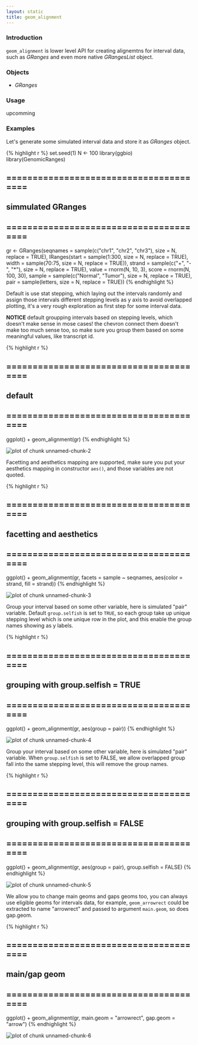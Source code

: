 ```yaml
---
layout: static
title: geom_alignment
---
```





### Introduction
`geom_alignment` is lower level API for creating alignemtns for interval data,
such as *GRanges*  and even more native *GRangesList* object. 

### Objects
  * *GRanges*
  
### Usage
  upcomming
  
### Examples

Let's generate some simulated interval data and store it as *GRanges* object.



{% highlight r %}
set.seed(1)
N <- 100
library(ggbio)
library(GenomicRanges)
## =======================================
##  simmulated GRanges
## =======================================
gr <- GRanges(seqnames = sample(c("chr1", "chr2", 
    "chr3"), size = N, replace = TRUE), IRanges(start = sample(1:300, 
    size = N, replace = TRUE), width = sample(70:75, size = N, 
    replace = TRUE)), strand = sample(c("+", "-", "*"), size = N, 
    replace = TRUE), value = rnorm(N, 10, 3), score = rnorm(N, 
    100, 30), sample = sample(c("Normal", "Tumor"), size = N, 
    replace = TRUE), pair = sample(letters, size = N, replace = TRUE))
{% endhighlight %}




Default is use stat stepping, which laying out the intervals randomly and assign
those intervals different stepping levels as y axis to avoid overlapped
plotting, it's a very rough exploration as first step for some interval data.

**NOTICE** default groupping intervals based on stepping levels, which doesn't
  make sense in mose cases! the chevron connect them doesn't make too much sense
  too, so make sure you group them based on some meaningful values, like
  transcript id.



{% highlight r %}
## =======================================
##  default
## =======================================
ggplot() + geom_alignment(gr)
{% endhighlight %}

![plot of chunk unnamed-chunk-2](http://i.imgur.com/kmNZp.png) 


Facetting and aesthetics mapping are supported, make sure you put your
aesthetics mapping in constructor `aes()`, and those variables are not quoted.



{% highlight r %}
## =======================================
##  facetting and aesthetics
## =======================================
ggplot() + geom_alignment(gr, facets = sample ~ 
    seqnames, aes(color = strand, fill = strand))
{% endhighlight %}

![plot of chunk unnamed-chunk-3](http://i.imgur.com/dQGax.png) 


Group your interval based on some other variable, here is simulated "pair"
variable. Default `group.selfish` is set to `TRUE`, so each group take up unique
stepping level which is one unique row in the plot, and this enable the group
names showing as y labels.



{% highlight r %}
## =======================================
##  grouping with group.selfish = TRUE
## =======================================
ggplot() + geom_alignment(gr, aes(group = pair))
{% endhighlight %}

![plot of chunk unnamed-chunk-4](http://i.imgur.com/6a6Tx.png) 


Group your interval based on some other variable, here is simulated "pair"
variable. When `group.selfish` is set to FALSE, we allow overlapped group fall
into the same stepping level, this will remove the group names.


{% highlight r %}
## =======================================
##  grouping with group.selfish = FALSE
## =======================================
ggplot() + geom_alignment(gr, aes(group = pair), 
    group.selfish = FALSE)
{% endhighlight %}

![plot of chunk unnamed-chunk-5](http://i.imgur.com/ptP6p.png) 


We allow you to change main geoms and gaps geoms too, you can always use
eligible geoms for intervals data, for example, `geom_arrowrect` could be
extracted to name "arrowrect" and passed to argument `main.geom`, so does gap.geom.


{% highlight r %}
## =======================================
##  main/gap geom
## =======================================
ggplot() + geom_alignment(gr, main.geom = "arrowrect", 
    gap.geom = "arrow")
{% endhighlight %}

![plot of chunk unnamed-chunk-6](http://i.imgur.com/lARLW.png) 




